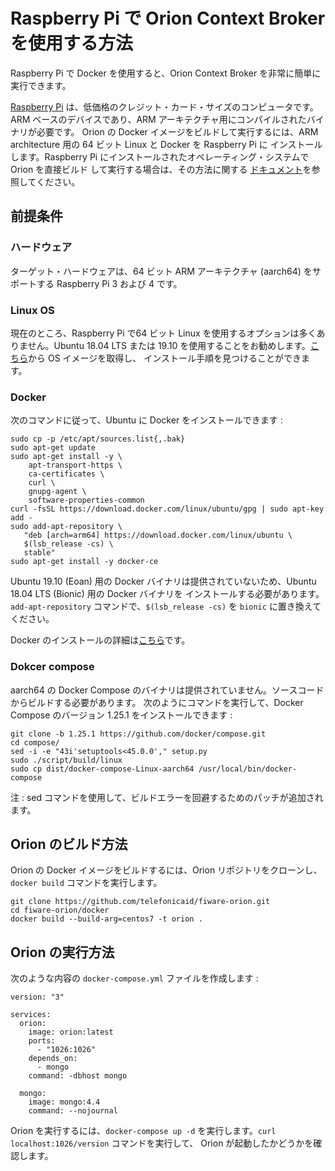 # Raspberry Pi で Orion Context Broker を使用する方法

Raspberry Pi で Docker を使用すると、Orion Context Broker を非常に簡単に実行できます。

[Raspberry Pi](https://www.raspberrypi.org/) は、低価格のクレジット・カード・サイズのコンピュータです。
ARM ベースのデバイスであり、ARM アーキテクチャ用にコンパイルされたバイナリが必要です。 Orion の Docker
イメージをビルドして実行するには、ARM architecture 用の 64 ビット Linux と Docker を Raspberry Pi に
インストールします。Raspberry Pi にインストールされたオペレーティング・システムで Orion を直接ビルド
して実行する場合は、その方法に関する
[ドキュメント](../doc/manuals.jp/admin/build_source.md#ubuntu-1804-lts)を参照してください。

## 前提条件

### ハードウェア

ターゲット・ハードウェアは、64 ビット ARM アーキテクチャ (aarch64) をサポートする Raspberry Pi 3 および 4 です。

### Linux OS

現在のところ、Raspberry Pi で64 ビット Linux を使用するオプションは多くありません。Ubuntu 18.04 LTS または 19.10
を使用することをお勧めします。[こちら](https://ubuntu.com/download/raspberry-pi)から OS イメージを取得し、
インストール手順を見つけることができます。

### Docker

次のコマンドに従って、Ubuntu に Docker をインストールできます :

```
sudo cp -p /etc/apt/sources.list{,.bak}
sudo apt-get update
sudo apt-get install -y \
    apt-transport-https \
    ca-certificates \
    curl \
    gnupg-agent \
    software-properties-common
curl -fsSL https://download.docker.com/linux/ubuntu/gpg | sudo apt-key add -
sudo add-apt-repository \
   "deb [arch=arm64] https://download.docker.com/linux/ubuntu \
   $(lsb_release -cs) \
   stable"
sudo apt-get install -y docker-ce
```

Ubuntu 19.10 (Eoan) 用の Docker バイナリは提供されていないため、Ubuntu 18.04 LTS (Bionic) 用の Docker バイナリを
インストールする必要があります。`add-apt-repository` コマンドで、`$(lsb_release -cs)` を `bionic` に置き換えてください。

Docker のインストールの詳細は[こちら](https://docs.docker.com/install/linux/docker-ce/ubuntu/)です。

### Dokcer compose

aarch64 の Docker Compose のバイナリは提供されていません。ソースコードからビルドする必要があります。
次のようにコマンドを実行して、Docker Compose のバージョン 1.25.1 をインストールできます :

```
git clone -b 1.25.1 https://github.com/docker/compose.git
cd compose/
sed -i -e "43i'setuptools<45.0.0'," setup.py
sudo ./script/build/linux
sudo cp dist/docker-compose-Linux-aarch64 /usr/local/bin/docker-compose
```

注 : sed コマンドを使用して、ビルドエラーを回避するためのパッチが追加されます。

## Orion のビルド方法

Orion の Docker イメージをビルドするには、Orion リポジトリをクローンし、`docker build` コマンドを実行します。

```
git clone https://github.com/telefonicaid/fiware-orion.git
cd fiware-orion/docker
docker build --build-arg=centos7 -t orion .
```

## Orion の実行方法

次のような内容の `docker-compose.yml` ファイルを作成します :

```
version: "3"

services:
  orion:
    image: orion:latest
    ports:
      - "1026:1026"
    depends_on:
      - mongo
    command: -dbhost mongo

  mongo:
    image: mongo:4.4
    command: --nojournal
```

Orion を実行するには、`docker-compose up -d` を実行します。`curl localhost:1026/version` コマンドを実行して、
Orion が起動したかどうかを確認します。
